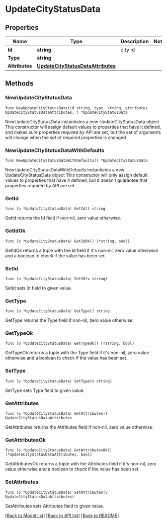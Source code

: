 # UpdateCityStatusData

## Properties

Name | Type | Description | Notes
------------ | ------------- | ------------- | -------------
**Id** | **string** | city id | 
**Type** | **string** |  | 
**Attributes** | [**UpdateCityStatusDataAttributes**](UpdateCityStatusDataAttributes.md) |  | 

## Methods

### NewUpdateCityStatusData

`func NewUpdateCityStatusData(id string, type_ string, attributes UpdateCityStatusDataAttributes, ) *UpdateCityStatusData`

NewUpdateCityStatusData instantiates a new UpdateCityStatusData object
This constructor will assign default values to properties that have it defined,
and makes sure properties required by API are set, but the set of arguments
will change when the set of required properties is changed

### NewUpdateCityStatusDataWithDefaults

`func NewUpdateCityStatusDataWithDefaults() *UpdateCityStatusData`

NewUpdateCityStatusDataWithDefaults instantiates a new UpdateCityStatusData object
This constructor will only assign default values to properties that have it defined,
but it doesn't guarantee that properties required by API are set

### GetId

`func (o *UpdateCityStatusData) GetId() string`

GetId returns the Id field if non-nil, zero value otherwise.

### GetIdOk

`func (o *UpdateCityStatusData) GetIdOk() (*string, bool)`

GetIdOk returns a tuple with the Id field if it's non-nil, zero value otherwise
and a boolean to check if the value has been set.

### SetId

`func (o *UpdateCityStatusData) SetId(v string)`

SetId sets Id field to given value.


### GetType

`func (o *UpdateCityStatusData) GetType() string`

GetType returns the Type field if non-nil, zero value otherwise.

### GetTypeOk

`func (o *UpdateCityStatusData) GetTypeOk() (*string, bool)`

GetTypeOk returns a tuple with the Type field if it's non-nil, zero value otherwise
and a boolean to check if the value has been set.

### SetType

`func (o *UpdateCityStatusData) SetType(v string)`

SetType sets Type field to given value.


### GetAttributes

`func (o *UpdateCityStatusData) GetAttributes() UpdateCityStatusDataAttributes`

GetAttributes returns the Attributes field if non-nil, zero value otherwise.

### GetAttributesOk

`func (o *UpdateCityStatusData) GetAttributesOk() (*UpdateCityStatusDataAttributes, bool)`

GetAttributesOk returns a tuple with the Attributes field if it's non-nil, zero value otherwise
and a boolean to check if the value has been set.

### SetAttributes

`func (o *UpdateCityStatusData) SetAttributes(v UpdateCityStatusDataAttributes)`

SetAttributes sets Attributes field to given value.



[[Back to Model list]](../README.md#documentation-for-models) [[Back to API list]](../README.md#documentation-for-api-endpoints) [[Back to README]](../README.md)



